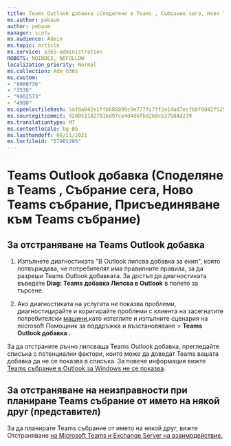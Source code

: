 ```yaml
---
title: Teams Outlook добавка (Споделяне в Teams , Събрание сега, Ново Teams събрание, Присъединяване към Teams събрание)
ms.author: pebaum
author: pebaum
manager: scotv
ms.audience: Admin
ms.topic: article
ms.service: o365-administration
ROBOTS: NOINDEX, NOFOLLOW
localization_priority: Normal
ms.collection: Adm_O365
ms.custom:
- "9000736"
- "3536"
- "9002573"
- "4990"
ms.openlocfilehash: 5af0a042e1ffb686899c9e777fc7ff2a14ad7ecfb8f0d42f529a7ddc449978e6
ms.sourcegitcommit: 920051182781bd97ce4d4d6fbd268cb37b84d239
ms.translationtype: MT
ms.contentlocale: bg-BG
ms.lasthandoff: 08/11/2021
ms.locfileid: "57901205"
---
```

# <a name="teams-outlook-add-in-share-to-teams--meet-now-new-teams-meeting-join-teams-meeting"></a>Teams Outlook добавка (Споделяне в Teams , Събрание сега, Ново Teams събрание, Присъединяване към Teams събрание)

## <a name="to-troubleshoot-a-missing-teams-outlook-add-in"></a>За отстраняване на Teams Outlook добавка

1. Изпълнете диагностиката "В Outlook липсва добавка за екип", която потвърждава, че потребителят има правилните правила, за да разреши Teams Outlook добавката. За достъп до диагностиката въведете **Diag: Teams добавка Липсва в Outlook** в полето за търсене.

1. Ако диагностиката на услугата не показва проблеми, диагностицирайте и коригирайте проблеми с клиента на засегнатите потребителски [машини,](https://aka.ms/SaRA-TeamsAddInScenario)като изтеглите и изпълните сценария на microsoft Помощник за поддръжка и възстановяване  >  **Teams Outlook добавка .**

За да отстраните ръчно липсваща Teams Outlook добавка, прегледайте списъка с потенциални фактори, които може да доведат Teams вашата добавка да не се показва в списъка. За повече информация вижте [Teams събрание в Outlook за Windows не се показва](https://docs.microsoft.com/microsoftteams/teams-add-in-for-outlook#teams-meeting-add-in-in-outlook-for-windows-does-not-show).

## <a name="to-troubleshoot-scheduling-a-teams-meeting-on-behalf-of-someone-else-delegate"></a>За отстраняване на неизправности при планиране Teams събрание от името на някой друг (представител)

За да планирате Teams събрание от името на някой друг, вижте Отстраняване [на Microsoft Teams и Exchange Server на взаимодействие.](https://docs.microsoft.com/microsoftteams/troubleshoot/known-issues/teams-exchange-interaction-issue)
